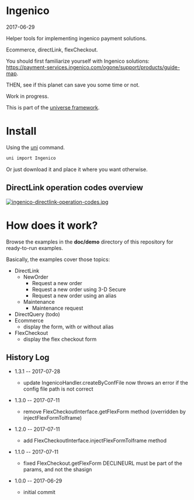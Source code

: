 Ingenico
============
2017-06-29


Helper tools for implementing ingenico payment solutions.


Ecommerce, directLink, flexCheckout.

You should first familiarize yourself with Ingenico solutions: https://payment-services.ingenico.com/ogone/support/products/guide-map.

THEN, see if this planet can save you some time or not. 



Work in progress.





This is part of the [universe framework](https://github.com/karayabin/universe-snapshot).


Install
==========
Using the [uni](https://github.com/lingtalfi/universe-naive-importer) command.
```bash
uni import Ingenico
```

Or just download it and place it where you want otherwise.






DirectLink operation codes overview
---------------------------
[![ingenico-directlink-operation-codes.jpg](https://s19.postimg.org/mf33t90bn/ingenico-directlink-operation-codes.jpg)](https://postimg.org/image/bs9ants67/)



How does it work?
======================

Browse the examples in the **doc/demo** directory of this repository for ready-to-run examples.


Basically, the examples cover those topics:


- DirectLink
    - NewOrder
        - Request a new order
        - Request a new order using 3-D Secure
        - Request a new order using an alias
    - Maintenance
        - Maintenance request
- DirectQuery (todo)
- Ecommerce
    - display the form, with or without alias
- FlexCheckout
    - display the flex checkout form














History Log
------------------
    
- 1.3.1 -- 2017-07-28

    - update IngenicoHandler.createByConfFile now throws an error if the config file path is not correct
    
- 1.3.0 -- 2017-07-11

    - remove FlexCheckoutInterface.getFlexForm method (overridden by injectFlexFormToIframe)
    
- 1.2.0 -- 2017-07-11

    - add FlexCheckoutInterface.injectFlexFormToIframe method
    
- 1.1.0 -- 2017-07-11

    - fixed FlexCheckout.getFlexForm DECLINEURL must be part of the params, and not the shasign
    
- 1.0.0 -- 2017-06-29

    - initial commit